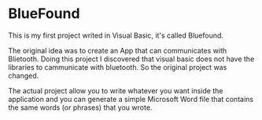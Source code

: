 # BlueFound

This is my first project writed in Visual Basic, it's called Bluefound.

The original idea was to create an App that can communicates with Blietooth.
Doing this project I discovered that visual basic does not have the libraries to cammunicate with bluetooth.
So the original project was changed. 

The actual project allow you to write whatever you want inside the application and you can generate a simple 
Microsoft Word file that contains the same words (or phrases) that you wrote.   
 
